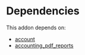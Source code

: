 # Dependencies

This addon depends on:

- [account](https://github.com/bringout/oca-ocb-accounting/tree/150f2ecdb69d7dcf1345d7fd66832f9d87a21860/odoo-bringout-oca-ocb-account)
- [accounting_pdf_reports](https://github.com/bringout/odoomates/tree/13aaa04108b0e05508d6d1ab03f8099cff9b47df/odoo-bringout-odoomates-accounting_pdf_reports)

